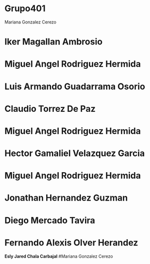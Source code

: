 # Grupo401
Mariana Gonzalez Cerezo 

# Iker Magallan Ambrosio

 # Miguel Angel Rodriguez Hermida

# Luis Armando Guadarrama Osorio

# Claudio Torrez De Paz

# Miguel Angel Rodriguez Hermida

# Hector Gamaliel Velazquez Garcia

# Miguel Angel Rodriguez Hermida

# Jonathan Hernandez Guzman

# Diego Mercado Tavira

# Fernando Alexis Olver Herandez
**Esly Jared Chala Carbajal**
#Mariana Gonzalez Cerezo
